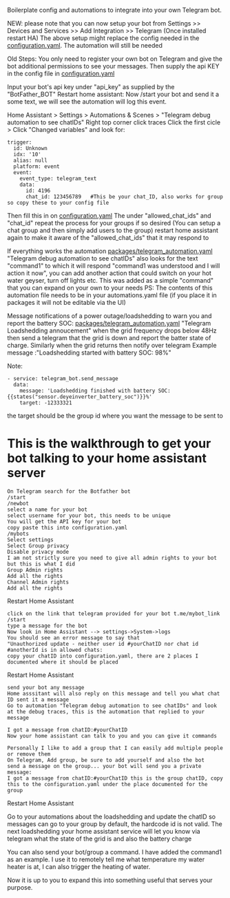 Boilerplate config and automations to integrate into your own Telegram bot.


NEW: please note that you can now setup your bot from Settings >> Devices and Services >> Add Integration >> Telegram (Once installed restart HA)
The above setup might replace the config needed in the [configuration.yaml](./configuration.yaml).  The automation will still be needed

Old Steps:
You only need to register your own bot on Telegram and give the bot additional permissions to see your messages.
Then supply the api KEY in the config file
in [configuration.yaml](./configuration.yaml) 

Input your bot's api key under "api_key" as supplied by the "BotFather_BOT"
Restart home assistant:
Now /start your bot and send it a some text, we will see the automation will log this event.

Home Assistant > Settings > Automations & Scenes > "Telegram debug automation to see chatIDs"
Right top corner click traces
Click the first cicle > Click "Changed variables" and look for:
```
trigger:
  id: Unknown
  idx: '10'
  alias: null
  platform: event
  event:
    event_type: telegram_text
    data:
      id: 4196
      chat_id: 123456789   #This be your chat_ID, also works for group so copy these to your config file
```  
Then fill this in on [configuration.yaml](./configuration.yaml) 
The under "allowed_chat_ids"
and "chat_id"
repeat the process for your groups if so desired (You can setup a chat group and then simply add users to the group)
restart home assistant again to make it aware of the "allowed_chat_ids" that it may respond to

If everything works the automation [packages/telegram_automation.yaml](./packages/telegram_automation.yaml) 
"Telegram debug automation to see chatIDs" also looks for the text "command1" to which it will respond
"command1 was understood and I will action it now", you can add another action that could switch on your hot water geyser, turn off lights etc. This was added as a simple "command" that you can expand on your own to your needs
PS: The contents of this automation file needs to be in your automations.yaml file (if you place it in packages it will not be editable via the UI)



Message notifications of a power outage/loadshedding to warn you and report the battery SOC:
[packages/telegram_automation.yaml](./packages/telegram_automation.yaml) 
"Telegram Loadshedding annoucement" when the grid frequency drops below 48Hz then send a telegram that the grid is down and report the batter state of charge. Similarly when the grid returns then notify over telegram
Example message :"Loadshedding started with battery SOC: 98%"

Note:
```
- service: telegram_bot.send_message
  data:
    message: 'Loadshedding finished with battery SOC: {{states("sensor.deyeinverter_battery_soc")}}%'
    target: -12333321
```
the target should be the group id where you want the message to be sent to


This is the walkthrough to get your bot talking to your home assistant server
=============================================================================
```
On Telegram search for the Botfather bot
/start
/newbot
select a name for your bot
select username for your bot, this needs to be unique
You will get the API key for your bot
copy paste this into configuration.yaml
/mybots
Select settings
Select Group privacy
Disable privacy mode
I am not strictly sure you need to give all admin rights to your bot but this is what I did
Group Admin rights
Add all the rights
Channel Admin rights
Add all the rights
```
Restart Home Assistant
```
click on the link that telegram provided for your bot t.me/mybot_link
/start
type a message for the bot
Now look in Home Assistant --> settings->System->logs
You should see an error message to say that
"Unauthorized update - neither user id #yourChatID nor chat id #anotherId is in allowed chats:
copy your chatID into configuration.yaml, there are 2 places I documented where it should be placed
```
Restart Home Assistant
```
send your bot any message
Home asssitant will also reply on this message and tell you what chat ID sent it a message
Go to automation "Telegram debug automation to see chatIDs" and look at the debug traces, this is the automation that replied to your message

I got a message from chatID:#yourChatID
Now your home assistant can talk to you and you can give it commands

Personally I like to add a group that I can easily add multiple people or remove them
On Telegram, Add group, be sure to add yourself and also the bot
send a message on the group... your bot will send you a private message:
I got a message from chatID:#yourChatID this is the group chatID, copy this to the configuration.yaml under the place documented for the group
```
Restart Home Assistant

Go to your automations about the loadshedding and update the chatID so messages can go to your group by default, the hardcode id is not valid. The next loadshedding your home assistant service will let you know via telegram what the state of the grid is and also the battery charge

You can also send your bot/group a command. I have added the command1 as an example. I use it to remotely tell me what temperature my water heater is at, I can also trigger the heating of water.

Now it is up to you to expand this into something useful that serves your purpose.
